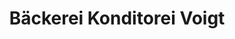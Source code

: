 ---
title: "Bäckerei Konditorei Voigt"
url: /weilerswist/baeckerei-konditorei-voigt/
shop: Bäckerei
---